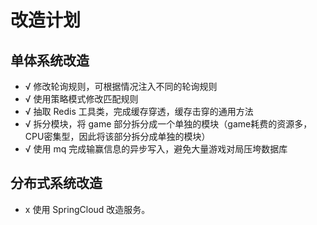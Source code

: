# 改造计划
## 单体系统改造
- √ 修改轮询规则，可根据情况注入不同的轮询规则
- √ 使用策略模式修改匹配规则
- √ 抽取 Redis 工具类，完成缓存穿透，缓存击穿的通用方法
- √ 拆分模块，将 game 部分拆分成一个单独的模块（game耗费的资源多，CPU密集型，因此将该部分拆分成单独的模块）
- √ 使用 mq 完成输赢信息的异步写入，避免大量游戏对局压垮数据库
## 分布式系统改造
- x 使用 SpringCloud 改造服务。